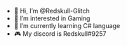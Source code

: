 - 👋 Hi, I’m @Redskull-Glitch
- 👀 I’m interested in Gaming
- 🌱 I’m currently learning C# language
- 🎮 My discord is Redskull#9257

<!---
Redskull-Glitch/Redskull-Glitch is a ✨ special ✨ repository because its `README.md` (this file) appears on your GitHub profile.
You can click the Preview link to take a look at your changes.
--->
